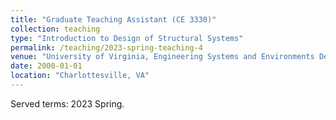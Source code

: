 ```yaml
---
title: "Graduate Teaching Assistant (CE 3330)"
collection: teaching
type: "Introduction to Design of Structural Systems"
permalink: /teaching/2023-spring-teaching-4
venue: "University of Virginia, Engineering Systems and Environments Department (ESE)"
date: 2000-01-01
location: "Charlottesville, VA"
---
```


Served terms: 2023 Spring.

